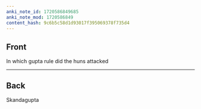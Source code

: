 ```yaml
---
anki_note_id: 1720586849685
anki_note_mod: 1720586849
content_hash: 9c6b5c58d1d93017f395069378f735d4
---
```


## Front

In which gupta rule did the huns attacked

<hr/>

## Back

Skandagupta